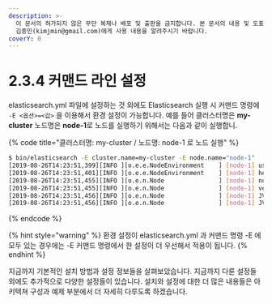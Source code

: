```yaml
---
description: >-
  이 문서의 허가되지 않은 무단 복제나 배포 및 출판을 금지합니다. 본 문서의 내용 및 도표 등을 인용하고자 하는 경우 출처를 명시하고
  김종민(kimjmin@gmail.com)에게 사용 내용을 알려주시기 바랍니다.
coverY: 0
---
```


# 2.3.4 커맨드 라인 설정

elasticsearch.yml 파일에 설정하는 것 외에도 Elasticsearch 실행 시 커맨드 명령에 `-E <옵션>=<값>` 을 이용해서 환경 설정이 가능합니다. 예를 들어 클러스터명은 **my-cluster** 노드명은 **node-1**로 노드를 실행하기 위해서는 다음과 같이 실행합니.

{% code title="클러스터명: my-cluster / 노드명:  node-1 로 노드 실행" %}
```bash
$ bin/elasticsearch -E cluster.name=my-cluster -E node.name="node-1"
[2019-08-26T14:23:51,399][INFO ][o.e.e.NodeEnvironment    ] [node-1] using [1] data paths, mounts [[/ (/dev/disk1s1)]], net usable_space [88.9gb], net total_space [465.6gb], types [apfs]
[2019-08-26T14:23:51,401][INFO ][o.e.e.NodeEnvironment    ] [node-1] heap size [989.8mb], compressed ordinary object pointers [true]
[2019-08-26T14:23:51,455][INFO ][o.e.n.Node               ] [node-1] node name [node-1], node ID [RDBLYDInSxmMV1PEVit_pQ], cluster name [my-cluster]
[2019-08-26T14:23:51,455][INFO ][o.e.n.Node               ] [node-1] version[7.3.0], pid[50389], build[default/tar/de777fa/2019-07-24T18:30:11.767338Z], OS[Mac OS X/10.14.6/x86_64], JVM[Oracle Corporation/Java HotSpot(TM) 64-Bit Server VM/1.8.0_151/25.151-b12]
[2019-08-26T14:23:51,456][INFO ][o.e.n.Node               ] [node-1] JVM home [/Library/Java/JavaVirtualMachines/jdk1.8.0_151.jdk/Contents/Home/jre]
[2019-08-26T14:23:51,456][INFO ][o.e.n.Node               ] [node-1] JVM arguments [-Xms1g, -Xmx1g, -XX:+UseConcMarkSweepGC, -XX:CMSInitiatingOccupancyFraction=75, -XX:+UseCMSInitiatingOccupancyOnly, -Des.networkaddress.cache.ttl=60, -Des.networkaddress.cache.negative.ttl=10, -XX:+AlwaysPreTouch, -Xss1m, -Djava.awt.headless=true, -Dfile.encoding=UTF-8, -Djna.nosys=true, -XX:-OmitStackTraceInFastThrow, -Dio.netty.noUnsafe=true, -Dio.netty.noKeySetOptimization=true, -Dio.netty.recycler.maxCapacityPerThread=0, -Dlog4j.shutdownHookEnabled=false, -Dlog4j2.disable.jmx=true, -Djava.io.tmpdir=/var/folders/0d/m7m670h13pz3lvr9xjz07zk80000gn/T/elasticsearch-5549928559955731670, -XX:+HeapDumpOnOutOfMemoryError, -XX:HeapDumpPath=data, -XX:ErrorFile=logs/hs_err_pid%p.log, -XX:+PrintGCDetails, -XX:+PrintGCDateStamps, -XX:+PrintTenuringDistribution, -XX:+PrintGCApplicationStoppedTime, -Xloggc:logs/gc.log, -XX:+UseGCLogFileRotation, -XX:NumberOfGCLogFiles=32, -XX:GCLogFileSize=64m, -Dio.netty.allocator.type=unpooled, -XX:MaxDirectMemorySize=536870912, -Des.path.home=/Users/kimjmin/elastic/getStart/elasticsearch-7.3.0, -Des.path.conf=/Users/kimjmin/elastic/getStart/elasticsearch-7.3.0/config, -Des.distribution.flavor=default, -Des.distribution.type=tar, -Des.bundled_jdk=true]
```
{% endcode %}

{% hint style="warning" %}
환경 설정이 elasticsearch.yml 과 커맨드 명령 -E 에 모두 있는 경우에는 -E 커맨드 명령에서 한 설정이 더 우선해서 적용이 됩니다.
{% endhint %}

지금까지 기본적인 설치 방법과 설정 정보들을 살펴보았습니다. 지금까지 다룬 설정들 외에도 추가적으로 다양한 설정들이 있습니다. 설치와 설정에 대한 더 많은 내용들은 아키텍쳐 구성과 예제 부분에서 더 자세히 다루도록 하겠습니다.
